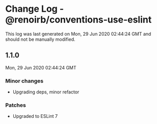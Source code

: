 # Change Log - @renoirb/conventions-use-eslint

This log was last generated on Mon, 29 Jun 2020 02:44:24 GMT and should not be manually modified.

## 1.1.0

Mon, 29 Jun 2020 02:44:24 GMT

### Minor changes

- Upgrading deps, minor refactor

### Patches

- Upgraded to ESLint 7
